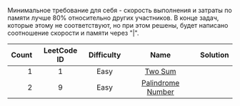 Минимальное требование для себя - скорость выполнения и затраты по памяти лучше 80% относительно других участников. В 
конце задач, которые этому не соответствуют, но при этом решены, будет написано соотношение скорости и памяти через "|".


|     Count     | LeetCode ID   | Difficulty         | Name                                                               |  Solution  |
| -------------:|:-------------:|:------------------:|:------------------------------------------------------------------:|:-----------|
|1              |1              |Easy                |[Two Sum](https://leetcode.com/problems/two-sum)                            |            |
|2              |9              |Easy                |[Palindrome Number](https://leetcode.com/problems/palindrome-number)        |            |
